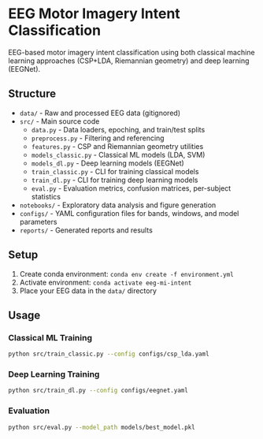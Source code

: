 # EEG Motor Imagery Intent Classification

EEG-based motor imagery intent classification using both classical machine learning approaches (CSP+LDA, Riemannian geometry) and deep learning (EEGNet).

## Structure

- `data/` - Raw and processed EEG data (gitignored)
- `src/` - Main source code
  - `data.py` - Data loaders, epoching, and train/test splits
  - `preprocess.py` - Filtering and referencing
  - `features.py` - CSP and Riemannian geometry utilities
  - `models_classic.py` - Classical ML models (LDA, SVM)
  - `models_dl.py` - Deep learning models (EEGNet)
  - `train_classic.py` - CLI for training classical models
  - `train_dl.py` - CLI for training deep learning models
  - `eval.py` - Evaluation metrics, confusion matrices, per-subject statistics
- `notebooks/` - Exploratory data analysis and figure generation
- `configs/` - YAML configuration files for bands, windows, and model parameters
- `reports/` - Generated reports and results

## Setup

1. Create conda environment: `conda env create -f environment.yml`
2. Activate environment: `conda activate eeg-mi-intent`
3. Place your EEG data in the `data/` directory

## Usage

### Classical ML Training
```bash
python src/train_classic.py --config configs/csp_lda.yaml
```

### Deep Learning Training
```bash
python src/train_dl.py --config configs/eegnet.yaml
```

### Evaluation
```bash
python src/eval.py --model_path models/best_model.pkl
```
